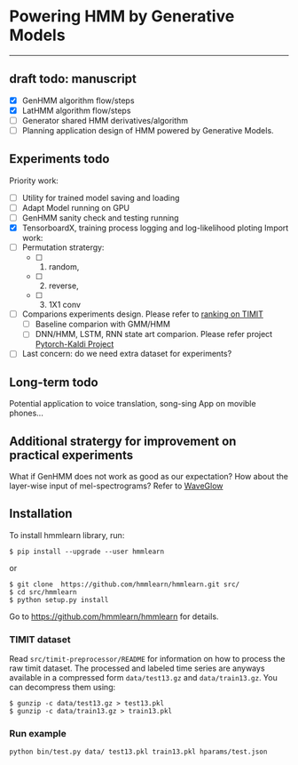 # Powering HMM by Generative Models
---------------------------------------
## draft todo: manuscript
- [x] GenHMM algorithm flow/steps
- [x] LatHMM algorithm flow/steps
- [ ] Generator shared HMM derivatives/algorithm
- [ ] Planning application design of HMM powered by Generative Models.

## Experiments todo
Priority work:
- [ ] Utility for trained model saving and loading
- [ ] Adapt Model running on GPU
- [ ] GenHMM sanity check and testing running
- [x] TensorboardX, training process logging and log-likelihood ploting
Import work:
- [ ] Permutation stratergy:
    - [ ] 1. random, 
    - [ ] 2. reverse, 
    - [ ] 3. 1X1 conv
- [ ] Comparions experiments design. Please refer to [ranking on TIMIT](https://paperswithcode.com/sota/speech-recognition-on-timit)
    - [ ] Baseline comparion with GMM/HMM
    - [ ] DNN/HMM, LSTM, RNN state art comparion. Please refer project [Pytorch-Kaldi Project](https://github.com/mravanelli/pytorch-kaldi)
 -[ ] Last concern: do we need extra dataset for experiments?
 
 ## Long-term todo
 Potential application to voice translation, song-sing App on movible phones...

## Additional stratergy for improvement on practical experiments
What if GenHMM does not work as good as our expectation?
How about the layer-wise input of mel-spectrograms? Refer to [WaveGlow](https://arxiv.org/abs/1811.00002)

## Installation
To install hmmlearn library, run:
 
```
$ pip install --upgrade --user hmmlearn
```
or
```
$ git clone  https://github.com/hmmlearn/hmmlearn.git src/
$ cd src/hmmlearn
$ python setup.py install
```
Go to https://github.com/hmmlearn/hmmlearn for details.

### TIMIT dataset
Read `src/timit-preprocessor/README` for information on how to process the raw timit dataset.
The processed and labeled time series are anyways available in a compressed form `data/test13.gz` and `data/train13.gz`.
You can decompress them using:
```
$ gunzip -c data/test13.gz > test13.pkl
$ gunzip -c data/train13.gz > train13.pkl
```

### Run example
```
python bin/test.py data/ test13.pkl train13.pkl hparams/test.json
```


